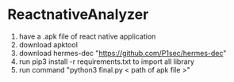 # ReactnativeAnalyzer

1. have a .apk file of react native application 
2. download apktool
3. download hermes-dec "https://github.com/P1sec/hermes-dec" 
4. run pip3 install -r requirements.txt to import all library
5. run command "python3 final.py < path of apk file >"
